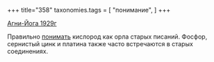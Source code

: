 +++
title="358"
taxonomies.tags = [
 "понимание",
]
+++

[Агни-Йога 1929г](/agni/1929)

Правильно [понимать](/tags/понимание) кислород как орла старых писаний. Фосфор, сернистый цинк и платина также часто встречаются в старых соединениях.